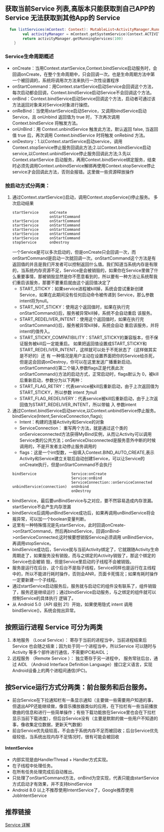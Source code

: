 ## 获取当前Service 列表,高版本只能获取到自己APP的 Service 无法获取到其他App的 Service
```kotlin
  fun listServices(mContext: Context): MutableList<ActivityManager.RunningServiceInfo> {
        val activityManager = mContext.getSystemService(Context.ACTIVITY_SERVICE) as ActivityManager
        return activityManager.getRunningServices(100)
    }
```

### Service生命周期概述
* onCreate：当用Context.startService,Context.bindService启动服务时，会回调onCreate，在整个生命周期中，只会回调一次。也是生命周期方法中第一个被回调的，系统将调用次方法来执行一次性设置程序
* onStartCommand：用Context.startService启动Service会回调这个方法，每次启动都会回调，Context.bindService启动Service不会回调这个方法。
* onBind：Context.bindService启动Service回调这个方法，启动者可通过该方法返回对象来对Service对象进行操控。
* onReBind：当使用startService启动Service，又调用bindService启动Service，且 onUnbind 返回值为 true 时，下次再次调用 Context.bindService 将触发方法。
* onUnBind：用 Context.unbindService 触发此方法，默认返回 false, 当返回值 true 后，再次调用 Context.bindService 时将触发 onRebind 方法。
* onDestory：1.以Context.startService启动service，调用Context.stopService停止服务回调此方法;2.以Context.bindService启动service,以Context.unbindService停止服务回调此方法;3.先以Context.startService 启动服务，再用Context.bindService绑定服务，结束时必须先调用Context.unbindService解绑再使用Context.stopService停止service才会回调此方法，否则会报错。这里做一些资源释放操作

### 按启动方式分两类：
1. 通过Context.startService()启动，调用Context.stopService()停止服务。
   多次启动结果
   ```
   startService     onCreate
                    onStartCommand
   startService     onStartCommand
   startService     onStartCommand
   startService     onStartCommand
   startService     onStartCommand
   startService     onStartCommand
   stopService      onDestroy
   ```
   一个Service是可以多次启动的，但是onCreate只会回调一次，而onStartCommand是启动一次就回调一次。onStartCommand这个方法是有返回值的并且是我们开发者可以控制返回什么值。我们知道当系统内存是有限的，当系统内存资源不足，Service是会被销毁的，如果你在Service里做了什么重要事情，那被销毁显然是你不愿意看到的，所以要有一种方法让系统帮我们重启该服务，那要不要重启就由这个返回值决定了
   * START_STICKY：如果service进程被kill掉，系统会尝试重新创建Service，如果在此期间没有任何启动命令被传递到  Service，那么参数intent将为null。
   * START_NOT_STICKY：使用这个返回值时，如果在执行完onStartCommand()后，服务被异常kill掉，系统不会自动重启 该服务。
   * START_REDELIVER_INTENT：使用这个返回值时，如果在执行完onStartCommand()后，服务被异常kill掉，系统会自动 重启该服务，并将intent的值传入。
   * START_STICKY_COMPATIBILITY：START_STICKY的兼容版本，但不保证服务被kill后一定能重启。
   如果把返回值设置成START_STICKY和START_REDELIVER_INTENT，这样就可以处于不死状态了（这样做其实是不好的）还 有  一种情况是用户主动在设置界面把你的Service给杀死，但是这会回调onDestroy，你可以在这里发送广播重新启动。
   onStartCommand()第二个输入参数flags正是代表此次onStartCommand()方法的启动方式，正常启动时，flags默认为 0，被kill后重新启动，参数分为以下两种：
   * START_FLAG_RETRY：代表service被kill后重新启动，由于上次返回值为START_STICKY，所以参数 intent 为null
   * START_FLAG_REDELIVERY：代表service被kill后重新启动，由于上次返回值为START_REDELIVER_INTENT，所以带输 入  参数intent
2. 通过Context.bindService启动service,以Context.unbindService停止服务。
   bindService(Intent,ServiceConnection,flags);
   * Intent：构建的连接Activity和Service的对象
   * ServiceConnection： 重写两个方法，就是通过这个类的onServiceconnected方法获得MyBind实例，从而让Activity可以调用Service类的公共方法；onServiceDisconnected是服务意外中断的时候调用的，不是开发者主动停止服务调用的
   * flags：这是一个int型数，一般填入Context.BIND_AUTO_CREATE,表示Activity和Service建立关联后自动创建Service，可以让Service的onCreate执行，但是onStartCommand不会执行
   ```
   bindService                Service:onCreate
                              Service:onBind
                              ServiceConnection::onServiceConnected
   unbindService(connection)  onUnbind
                              onDestroy                 
   ```
  * bindService，最后要unBindService与之对应，要不然容易造成内存泄漏。startService不会产生内存泄漏
  * bindService后调用unBindService成功后，如果再调用unBindService将会报异常，可以加一个boolean变量判断。
  * 这里有一种特殊情况是先startService，此时回调onCreate->onStartCommand，然后再bindService，回调onBind->onServiceConnected;这时候要想销毁Service必须调用 unBindService，再调用stopService。
  * bindService成功后，Service就与当前Activity绑定了，它就跟随Activity生命周期走了，如果服务没有销毁，而与之绑定的Activity销毁了，那这个绑定的Service也会被销 毁，但是Service里启动的子线程不会被销毁。
  * 服务是运行在后台，这个后台不是指子线程，Service同样也是运行在主线程中的，所以不能进行耗时操作，否则会ANR，页面卡死情况；如果有耗时操作一定要新建一个子线程。
  * 通过startService启动服务后，服务就与启动它的组件没有联系了，组件销毁了，服务还是继续运行；通过bindService启动服务，与之绑定的组件就可以控制Service的具体执行  逻辑了。
  * 从 Android 5.0（API 级别 21）开始，如果使用隐式 intent 调用 bindService()，系统会抛出异常。
## 按照运行进程 Service 可分为两类

1. 本地服务 （Local Service）： 寄存于当前的进程当中，当前进程结束后 Service 也会随之结束；因为处于同一个进程当中，所以Service 可以随时与 Activity 等多个部件进行通信，不需要IPC和AIDL；
2. 远程服务 （Remote Service ）： 独立寄存于另一进程中， 服务常驻后台，通过 AIDL （Android Interface Definition Language）接口定义语言，实现Android设备上的两个进程间通信(IPC)。

## 按Service运行方式分两类：前台服务和后台服务。

* 前台Service在下拉通知栏有一条显示通知（主要做一些需要用户知道的事，但退出APP还能继续做，像音乐播放器类似的应用，在下拉栏有一些当前播放歌曲的信息和进行一些简单操作；有些下载功能放在Service里也会在下拉栏显示当前下载进度），但后台Service没有（主要是默默的做一些用户不知道的事，像收集定位数据，更新天气数据）
* 前台Service优先级较高，不会由于系统内存不足而被回收；后台Service优先级较低，当系统出现内存不足情况时，很有可能会被回收


#### IntentService
* 内部实现是由HandlerThread + Handler方式实现。
* 在子线程中处理任务。
* 在所有任务处理完成后自动推出。
* 只处理了onStartCommand方法，onBind为空实现，代表只能由startService方式启动才有效果，并不支持bindService
* Android 8.0 以上不推荐使用IntentService了，Google推荐使用 JobIntentService
## 推荐链接
[Service 详解](https://blog.csdn.net/qq_30993595/article/details/78452064)
